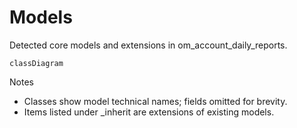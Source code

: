 # Models

Detected core models and extensions in om_account_daily_reports.

```mermaid
classDiagram
```

Notes
- Classes show model technical names; fields omitted for brevity.
- Items listed under _inherit are extensions of existing models.
